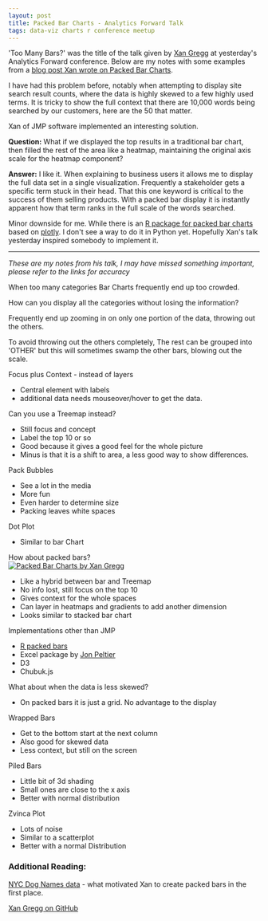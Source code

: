 ```yaml
---
layout: post
title: Packed Bar Charts - Analytics Forward Talk
tags: data-viz charts r conference meetup
---
```


'Too Many Bars?' was the title of the talk given by [Xan Gregg](https://twitter.com/xangregg) at yesterday's Analytics Forward conference. Below are my notes with some examples from a [blog post Xan wrote on Packed Bar Charts](https://community.jmp.com/t5/JMP-Blog/Introducing-packed-bars-a-new-chart-form/ba-p/39972 "JMP Community - Introducing Packed Bar Charts").

I have had this problem before, notably when attempting to display site search result counts, where the data is highly skewed to a few highly used terms. It is tricky to show the full context that there are 10,000 words being searched by our customers, here are the 50 that matter. 

Xan of JMP software implemented an interesting solution. 

**Question:** What if we displayed the top results in a traditional bar chart, then filled the rest of the area like a heatmap, maintaining the original axis scale for the heatmap component?

**Answer:**  I like it. When explaining to business users it allows me to display the full data set in a single visualization. Frequently a stakeholder gets a specific term stuck in their head. That this one keyword is critical to the success of them selling products. With a packed bar display it is instantly apparent how that term ranks in the full scale of the words searched. 

Minor downside for me. While there is an [R package for packed bar charts](https://github.com/AdamSpannbauer/rPackedBar "GitHub - Adam Spannbauer - rPackedBar") based on [plotly](https://plot.ly). I don't see a way to do it in Python yet. Hopefully Xan's talk yesterday inspired somebody to implement it. 

* * *

_These are my notes from his talk, I may have missed something important, please refer to the links for accuracy_

When too many categories Bar Charts frequently end up too crowded.

How can you display all the categories without losing the information?

Frequently end up zooming in on only one portion of the data, throwing out the others. 

To avoid throwing out the others completely, The rest can be grouped into 'OTHER' but this will sometimes swamp the other bars, blowing out the scale. 

Focus plus Context - instead of layers

-   Central element with labels
-   additional data needs mouseover/hover to get the data.

Can you use a Treemap instead?

-   Still focus and concept
-   Label the top 10 or so
-   Good because it gives a good feel for the whole picture
-   Minus is that it is a shift to area, a less good way to show differences.

Pack Bubbles

-   See a lot in the media
-   More fun
-   Even harder to determine size
-   Packing leaves white spaces

Dot Plot 

-   Similar to bar Chart 

How about packed bars?  
[![Packed Bar Charts by Xan Gregg](https://github.com/xangregg/packedbars/blob/master/images/packedbars6.png)](https://github.com/xangregg/packedbars)

-   Like a hybrid between bar and Treemap  
-   No info lost, still focus on the top 10  
-   Gives context for the whole spaces  
-   Can layer in heatmaps and gradients to add another dimension
-   Looks similar to stacked bar chart  

Implementations other than JMP   

-   [R packed bars](https://github.com/AdamSpannbauer/rPackedBar) 
-   Excel package  by [Jon Peltier](https://peltiertech.com/)
-   D3  
-   Chubuk.js  

What about when the data is less skewed?  

-   On packed bars it is just a grid. No advantage to the display

Wrapped Bars  

-   Get to the bottom start at the next column
-   Also good for skewed data  
-   Less context, but still on the screen  

Piled Bars  

-   Little bit of 3d shading  
-   Small ones are close to the x axis  
-   Better with normal distribution  

Zvinca Plot  

-   Lots of noise  
-   Similar to a scatterplot  
-   Better with a normal Distribution  

### Additional Reading:

[NYC Dog Names data](https://github.com/Kaz-A/dog_names/) - what motivated Xan to create packed bars in the first place. 

[Xan Gregg on GitHub](https://github.com/xangregg/packedbars)
